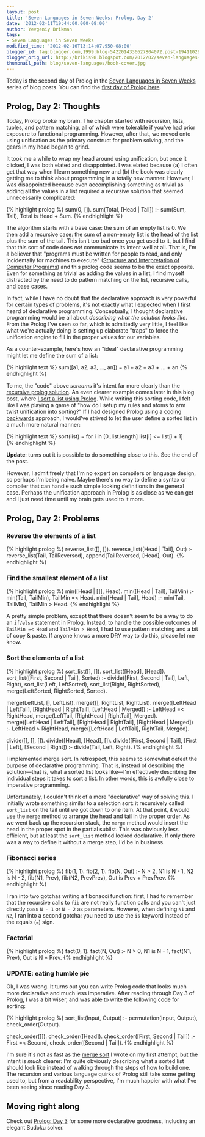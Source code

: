 ```yaml
---
layout: post
title: 'Seven Languages in Seven Weeks: Prolog, Day 2'
date: '2012-02-11T19:44:00.000-08:00'
author: Yevgeniy Brikman
tags:
- Seven Languages in Seven Weeks
modified_time: '2012-02-16T13:14:07.950-08:00'
blogger_id: tag:blogger.com,1999:blog-5422014336627804072.post-1941102923960559811
blogger_orig_url: http://brikis98.blogspot.com/2012/02/seven-languages-in-seven-weeks-prolog_11.html
thumbnail_path: blog/seven-languages/book-cover.jpg
---
```


Today is the second day of Prolog in the [Seven Languages in Seven 
Weeks](http://brikis98.blogspot.com/search/label/Seven%20Languages%20in%20Seven%20Weeks) 
series of blog posts. You can find the [first day of Prolog 
here](http://brikis98.blogspot.com/2012/02/seven-languages-in-seven-weeks-prolog.html). 

## Prolog, Day 2: Thoughts 

Today, Prolog broke my brain. The chapter started with recursion, lists, 
tuples, and pattern matching, all of which were tolerable if you've had prior 
exposure to functional programming. However, after that, we moved onto using 
unification as the primary construct for problem solving, and the gears in my 
head began to grind. 

It took me a while to wrap my head around using unification, but once it 
clicked, I was both elated and disappointed. I was elated because (a) I often 
get that way when I learn something new and (b) the book was clearly getting 
me to think about programming in a totally new manner. However, I was 
disappointed because even accomplishing something as trivial as adding all the 
values in a list required a recursive solution that seemed unnecessarily 
complicated: 

{% highlight prolog %}
sum(0, []).
sum(Total, [Head | Tail]) :- sum(Sum, Tail), Total is Head + Sum.
{% endhighlight %}

The algorithm starts with a base case: the sum of an empty list is 0. We then 
add a recursive case: the sum of a non-empty list is the head of the list plus 
the sum of the tail. This isn't too bad once you get used to it, but I find 
that this sort of code does *not* communicate its intent well at all. That is, 
I'm a believer that "programs must be written for people to read, and only 
incidentally for machines to execute" ([Structure and Interpretation of 
Computer 
Programs](http://www.amazon.com/Structure-Interpretation-Computer-Programs-Engineering/dp/0262011530/)) 
and this prolog code seems to be the exact opposite. Even for something as 
trivial as adding the values in a list, I find myself distracted by the need 
to do pattern matching on the list, recursive calls, and base cases. 

In fact, while I have no doubt that the declarative approach is very powerful 
for certain types of problems, it's not exactly what I expected when I first 
heard of declarative programming. Conceptually, I thought declarative 
programming would be all about *describing what the solution looks like*. From 
the Prolog I've seen so far, which is admittedly very little, I feel like what 
we're actually doing is setting up elaborate "traps" to force the unification 
engine to fill in the proper values for our variables. 

As a counter-example, here's how an "ideal" declarative programming might let 
me define the sum of a list: 

{% highlight text %}
sum([a1, a2, a3, ..., an]) = a1 + a2 + a3 + ... + an
{% endhighlight %}

To me, the "code" above *screams* it's intent far more clearly than the 
[recursive prolog 
solution](https://gist.github.com/1805899#file_sum_list.prolog). An even 
clearer example comes later in this blog post, where [I sort a list using 
Prolog](https://gist.github.com/1805899#file_sort_list.prolog). While writing 
this sorting code, I felt like I was playing a game of "how do I setup my 
rules and atoms to arm twist unification into sorting?" If I had designed 
Prolog using a [coding 
backwards](http://www.jeffknupp.com/blog/2012/02/07/coding-backwards/) 
approach, I would've strived to let the user define a sorted list in a much 
more natural manner: 

{% highlight text %}
sort(list) = 
  for i in [0..list.length]
    list[i] <= list[i + 1]  
{% endhighlight %}

**Update**: turns out it is possible to do something close to this. See the 
end of the post.

However, I admit freely that I'm no expert on compilers or language design, so 
perhaps I'm being naive. Maybe there's no way to define a syntax or compiler 
that can handle such simple looking definitions in the general case. Perhaps 
the unification approach in Prolog is as close as we can get and I just need 
time until my brain gets used to it more. 

## Prolog, Day 2: Problems 

### Reverse the elements of a list 

{% highlight prolog %}
reverse_list([], []).
reverse_list([Head | Tail], Out) :- reverse_list(Tail, TailReversed), append(TailReversed, [Head], Out).
{% endhighlight %}

### Find the smallest element of a list 

{% highlight prolog %}
min([Head | []], Head).
min([Head | Tail], TailMin) :- min(Tail, TailMin), TailMin =< Head.
min([Head | Tail], Head) :- min(Tail, TailMin), TailMin > Head.
{% endhighlight %}

A pretty simple problem, except that there doesn't seem to be a way to do an 
`if/else` statement in Prolog. Instead, to handle the possible outcomes of 
`TailMin =< Head` and `TailMin > Head`, I had to use pattern matching and a 
bit of copy &amp; paste. If anyone knows a more DRY way to do this, please 
let me know. 

### Sort the elements of a list 

{% highlight prolog %}
sort_list([], []).
sort_list([Head], [Head]).
sort_list([First, Second | Tail], Sorted) :-
  divide([First, Second | Tail], Left, Right),
  sort_list(Left, LeftSorted),
  sort_list(Right, RightSorted),
  merge(LeftSorted, RightSorted, Sorted).
 
merge(LeftList, [], LeftList).
merge([], RightList, RightList).
merge([LeftHead | LeftTail], [RightHead | RightTail], [LeftHead | Merged]) :- 
  LeftHead =< RightHead,
  merge(LeftTail, [RightHead | RightTail], Merged).
merge([LeftHead | LeftTail], [RightHead | RightTail], [RightHead | Merged]) :- 
  LeftHead > RightHead, 
  merge([LeftHead | LeftTail], RightTail, Merged).  
  
divide([], [], []).
divide([Head], [Head], []).
divide([First, Second | Tail], [First | Left], [Second | Right]) :-
  divide(Tail, Left, Right).
{% endhighlight %}
 
I implemented merge sort. In retrospect, this seems to somewhat defeat the 
purpose of declarative programming. That is, instead of describing the 
solution&mdash;that is, what a sorted list looks like&mdash;I'm effectively describing 
the individual steps it takes to sort a list. In other words, this is awfully 
close to imperative programming. 

Unfortunately, I couldn't think of a more "declarative" way of solving this. I 
initially wrote something similar to a selection sort: it recursively called 
`sort_list` on the tail until we got down to one item. At that point, it would 
use the `merge` method to arrange the head and tail in the proper order. As we 
went back up the recursion stack, the `merge` method would insert the head in 
the proper spot in the partial sublist. This was obviously less efficient, but 
at least the `sort_list` method looked declarative. If only there was a way to 
define it without a merge step, I'd be in business. 

### Fibonacci series 

{% highlight prolog %}
fib(1, 1).
fib(2, 1).
fib(N, Out) :- N > 2, N1 is N - 1, N2 is N - 2, fib(N1, Prev), fib(N2, PrevPrev), Out is Prev + PrevPrev.
{% endhighlight %}

I ran into two gotchas writing a fibonacci function: first, I had to remember 
that the recursive calls to `fib` are not really function calls and you can't 
just directly pass `N - 1` or `N - 2` as parameters. However, when defining `N1` 
and `N2`, I ran into a second gotcha: you need to use the `is` keyword instead 
of the equals (`=`) sign. 

### Factorial 

{% highlight prolog %}
fact(0, 1).
fact(N, Out) :- N > 0, N1 is N - 1, fact(N1, Prev), Out is N * Prev.
{% endhighlight %}

### UPDATE: eating humble pie 

Ok, I was wrong. It turns out you can write Prolog code that looks much more 
declarative and much less imperative. After reading through Day 3 of Prolog, I 
was a bit wiser, and was able to write the following code for sorting: 

{% highlight prolog %}
sort_list(Input, Output) :-
  permutation(Input, Output),
  check_order(Output).
  
check_order([]).
check_order([Head]).
check_order([First, Second | Tail]) :-
  First =< Second,
  check_order([Second | Tail]).
{% endhighlight %}

I'm sure it's not as fast as the [merge 
sort](https://gist.github.com/1805899#file_sort_list.prolog) I wrote on my 
first attempt, but the intent is *much* clearer: I'm quite obviously 
describing what a sorted list should look like instead of walking through the 
steps of how to build one. The recursion and various language quirks of Prolog 
still take some getting used to, but from a readability perspective, I'm much 
happier with what I've been seeing since reading Day 3. 

## Moving right along 

Check out [Prolog: Day 
3](http://brikis98.blogspot.com/2012/02/seven-languages-in-seven-weeks-prolog_16.html) 
for some more declarative goodness, including an elegant Sudoku solver. 